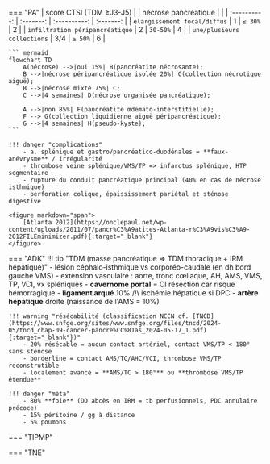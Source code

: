=== "PA"
    |  score CTSI (TDM ≥J3-J5) |   |  nécrose pancréatique |  | 
    | :----------: | :-------: | :----------: | :-------: |
    | `élargissement focal/diffus` | 1 | `≤ 30%` | 2 |
    | `infiltration péripancréatique` | 2 | `30-50%` | 4 |
    | `une/plusieurs collections` | 3/4 | `≥ 50%` | 6 |

    ``` mermaid
    flowchart TD
        A(nécrose) -->|oui 15%| B(pancréatite nécrosante);
        B -->|nécrose péripancréatique isolée 20%| C(collection nécrotique aiguë);
        B -->|nécrose mixte 75%| C;
        C -->|4 semaines| D(nécrose organisée pancréatique);

        A -->|non 85%| F(pancréatite œdémato-interstitielle);
        F --> G(collection liquidienne aiguë péripancréatique);
        G -->|4 semaines| H(pseudo-kyste);
    ```

    !!! danger "complications"
        - a. splénique et gastro/pancréatico-duodénales = **faux-anévrysme** / irrégularité
        - thrombose veine splénique/VMS/TP => infarctus splénique, HTP segmentaire
        - rupture du conduit pancréatique principal (40% en cas de nécrose isthmique)
        - perforation colique, épaississement pariétal et sténose digestive

    <figure markdown="span">
        [Atlanta 2012](https://onclepaul.net/wp-content/uploads/2011/07/pancr%C3%A9atites-Atlanta-r%C3%A9vis%C3%A9-2012FILEminimizer.pdf){:target="_blank"}
    </figure>

=== "ADK"
    !!! tip "TDM (masse pancréatique => TDM thoracique + IRM hépatique)"
        - lésion céphalo-isthmique vs corporéo-caudale (en dh bord gauche VMS)
        - extension vasculaire : aorte, tronc cœliaque, AH, AMS, VMS, TP, VCI, vx spléniques
        - **cavernome portal** = CI résection car risque hémorragique
        - **ligament arqué** 10% /!\ ischémie hépatique si DPC
        - **artère hépatique** droite (naissance de l'AMS = 10%)

    !!! warning "résécabilité (classification NCCN cf. [TNCD](https://www.snfge.org/sites/www.snfge.org/files/tncd/2024-05/tncd_chap-09-cancer-pancre%CC%81as_2024-05-17_1.pdf){:target="_blank"})"
        - 20% résécable = aucun contact artériel, contact VMS/TP < 180° sans sténose
        - borderline = contact AMS/TC/AHC/VCI, thrombose VMS/TP reconstrutible
        - localement avancé = **AMS/TC > 180°** ou **thrombose VMS/TP étendue**

    !!! danger "méta"
        - 80% **foie** (DD abcès en IRM = tb perfusionnels, PDC annulaire précoce)
        - 15% péritoine / gg à distance
        - 5% poumons


=== "TIPMP"


=== "TNE"